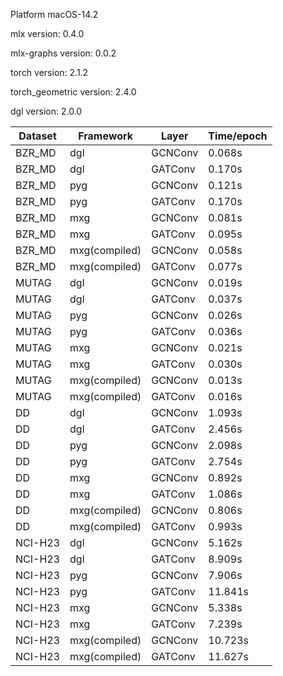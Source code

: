 Platform macOS-14.2

mlx version: 0.4.0

mlx-graphs version: 0.0.2

torch version: 2.1.2

torch_geometric version: 2.4.0

dgl version: 2.0.0

| Dataset | Framework | Layer | Time/epoch |
| --- | --- | --- | --- |
| BZR_MD | dgl | GCNConv | 0.068s |
| BZR_MD | dgl | GATConv | 0.170s |
| BZR_MD | pyg | GCNConv | 0.121s |
| BZR_MD | pyg | GATConv | 0.170s |
| BZR_MD | mxg | GCNConv | 0.081s |
| BZR_MD | mxg | GATConv | 0.095s |
| BZR_MD | mxg(compiled) | GCNConv | 0.058s |
| BZR_MD | mxg(compiled) | GATConv | 0.077s |
| MUTAG | dgl | GCNConv | 0.019s |
| MUTAG | dgl | GATConv | 0.037s |
| MUTAG | pyg | GCNConv | 0.026s |
| MUTAG | pyg | GATConv | 0.036s |
| MUTAG | mxg | GCNConv | 0.021s |
| MUTAG | mxg | GATConv | 0.030s |
| MUTAG | mxg(compiled) | GCNConv | 0.013s |
| MUTAG | mxg(compiled) | GATConv | 0.016s |
| DD | dgl | GCNConv | 1.093s |
| DD | dgl | GATConv | 2.456s |
| DD | pyg | GCNConv | 2.098s |
| DD | pyg | GATConv | 2.754s |
| DD | mxg | GCNConv | 0.892s |
| DD | mxg | GATConv | 1.086s |
| DD | mxg(compiled) | GCNConv | 0.806s |
| DD | mxg(compiled) | GATConv | 0.993s |
| NCI-H23 | dgl | GCNConv | 5.162s |
| NCI-H23 | dgl | GATConv | 8.909s |
| NCI-H23 | pyg | GCNConv | 7.906s |
| NCI-H23 | pyg | GATConv | 11.841s |
| NCI-H23 | mxg | GCNConv | 5.338s |
| NCI-H23 | mxg | GATConv | 7.239s |
| NCI-H23 | mxg(compiled) | GCNConv | 10.723s |
| NCI-H23 | mxg(compiled) | GATConv | 11.627s |
